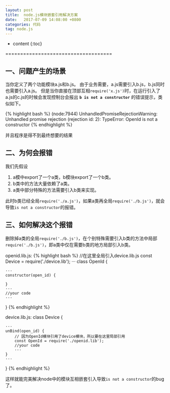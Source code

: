 ```yaml
---
layout: post
title:  node.js模块嵌套引用解决方案
date:   2017-07-09 14:08:00 +0800
categories: 代码
tag: node.js
---
```


* content
{:toc}


====================================


一、问题产生的场景
------------------------------------
当你定义了两个功能模块a.js和b.js。
由于业务需要，a.js需要引入b.js，b.js同时也需要引入a.js。
但是当你直接在顶部互相`require('x.js')`时，在运行引入了a.js的c.js的时候会发现控制台会报出 **`b is not a constructor`** 的错误提示，类似如下。

{% highlight bash %}
(node:7944) UnhandledPromiseRejectionWarning: Unhandled promise rejection (rejection id: 2): TypeError: OpenId is not a constructor
{% endhighlight %}

并且程序是得不到最终想要的结果

二、为何会报错
------------------------------------
我们先假设

 1. a模中export了一个a类，b模块export了一个b类。
 2. b类中的方法大量依赖了a类。
 3. a类中部分特殊的方法需要引入b类来实现。
 
此时b类已经全局`require('./a.js')`，如果a类再全局`require('./b.js')`，就会导致`is not a constructor`的报错。

三、如何解决这个报错
------------------------------------
删除掉a类的全局`require('./b.js')`，在个别特殊需要引入b类的方法中局部`require('./b.js')`，即a类中仅在需要b类的地方局部引入b类。

openid.lib.js:
{% highlight bash %}
//在这里全局引入device.lib.js
const Device = require('./device.lib');
···
class OpenId {

    ···
    constructor(open_id) {
    
    }
    ···
    //your code
    ···
    
}
{% endhighlight %}

device.lib.js:
class Device {

    ···
    unBind(open_id) {
        // 因为OpenId模块引用了device模块，所以要在这里局部引用
        const OpenId = require('./openid.lib');
        //your code
        ···
    }
    ···
    
}
{% endhighlight %}

这样就能完美解决node中的模块互相嵌套引入导致`is not a constructor`的bug了。